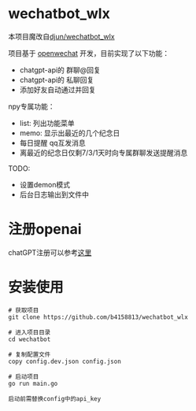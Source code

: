 # wechatbot_wlx
本项目魔改自[djun/wechatbot_wlx](https://github.com/djun/wechatbot_wlx)

项目基于 [openwechat](https://github.com/eatmoreapple/openwechat) 开发，目前实现了以下功能：
 + chatgpt-api的 群聊@回复
 + chatgpt-api的 私聊回复
 + 添加好友自动通过并回复

npy专属功能：
 + list: 列出功能菜单
 + memo: 显示出最近的几个纪念日
 + 每日提醒 qq互发消息
 + 离最近的纪念日仅剩7/3/1天时向专属群聊发送提醒消息

TODO:
 + 设置demon模式
 + 后台日志输出到文件中

# 注册openai
chatGPT注册可以参考[这里](https://juejin.cn/post/7173447848292253704)

# 安装使用
````
# 获取项目
git clone https://github.com/b4158813/wechatbot_wlx

# 进入项目目录
cd wechatbot

# 复制配置文件
copy config.dev.json config.json

# 启动项目
go run main.go

启动前需替换config中的api_key

````